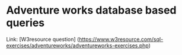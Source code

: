 # Adventure works database based queries 
Link: [W3resource question] (https://www.w3resource.com/sql-exercises/adventureworks/adventureworks-exercises.php)